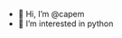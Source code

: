 - 👋 Hi, I’m @capem
- 👀 I’m interested in python 


<!---
- 🌱 I’m currently learning ...
- 💞️ I’m looking to collaborate on ...
- 📫 How to reach me ...
capem/capem is a ✨ special ✨ repository because its `README.md` (this file) appears on your GitHub profile.
You can click the Preview link to take a look at your changes.
--->
